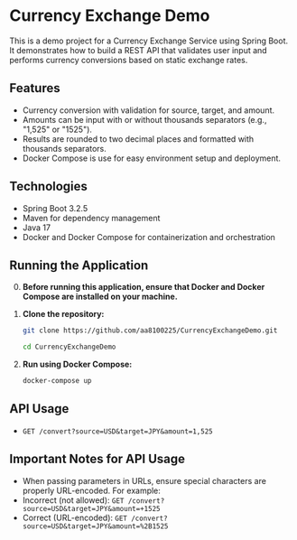 # Currency Exchange Demo

This is a demo project for a Currency Exchange Service using Spring Boot. It demonstrates how to build a REST API that validates user input and performs currency conversions based on static exchange rates.

## Features

- Currency conversion with validation for source, target, and amount.
- Amounts can be input with or without thousands separators (e.g., "1,525" or "1525").
- Results are rounded to two decimal places and formatted with thousands separators.
- Docker Compose is use for easy environment setup and deployment.

## Technologies

- Spring Boot 3.2.5
- Maven for dependency management
- Java 17
- Docker and Docker Compose for containerization and orchestration

## Running the Application

0. **Before running this application, ensure that Docker and Docker Compose are installed on your machine.**

1. **Clone the repository:**

   ```bash
   git clone https://github.com/aa8100225/CurrencyExchangeDemo.git

   cd CurrencyExchangeDemo
   ```
2. **Run using Docker Compose:**

   ```bash
   docker-compose up
   ```

## API Usage
- `GET /convert?source=USD&target=JPY&amount=1,525`

## Important Notes for API Usage
- When passing parameters in URLs, ensure special characters are properly URL-encoded. For example:
- Incorrect (not allowed): `GET /convert?source=USD&target=JPY&amount=+1525`
- Correct (URL-encoded): `GET /convert?source=USD&target=JPY&amount=%2B1525`

